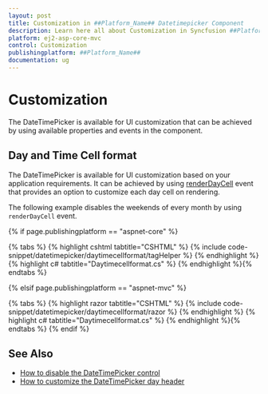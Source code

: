 ```yaml
---
layout: post
title: Customization in ##Platform_Name## Datetimepicker Component
description: Learn here all about Customization in Syncfusion ##Platform_Name## Datetimepicker component of Syncfusion Essential JS 2 and more.
platform: ej2-asp-core-mvc
control: Customization
publishingplatform: ##Platform_Name##
documentation: ug
---
```



# Customization

The DateTimePicker is available for UI customization that can be achieved by using available properties and events in the component.

## Day and Time Cell format

The DateTimePicker is available for UI customization based on your application requirements. It can be achieved by using [renderDayCell](https://help.syncfusion.com/cr/aspnetcore-js2/Syncfusion.EJ2.Calendars.DateTimePicker.html#Syncfusion_EJ2_Calendars_DateTimePicker_RenderDayCell) event that provides an option to customize each day cell on rendering.

The following example disables the weekends of every month by using `renderDayCell` event.

{% if page.publishingplatform == "aspnet-core" %}

{% tabs %}
{% highlight cshtml tabtitle="CSHTML" %}
{% include code-snippet/datetimepicker/daytimecellformat/tagHelper %}
{% endhighlight %}
{% highlight c# tabtitle="Daytimecellformat.cs" %}
{% endhighlight %}{% endtabs %}

{% elsif page.publishingplatform == "aspnet-mvc" %}

{% tabs %}
{% highlight razor tabtitle="CSHTML" %}
{% include code-snippet/datetimepicker/daytimecellformat/razor %}
{% endhighlight %}
{% highlight c# tabtitle="Daytimecellformat.cs" %}
{% endhighlight %}{% endtabs %}
{% endif %}



## See Also

* [How to disable the DateTimePicker control](./how-to/disable-the-datetimepicker-component)
* [How to customize the DateTimePicker day header](./how-to/customize-the-datetimepicker-day-header)